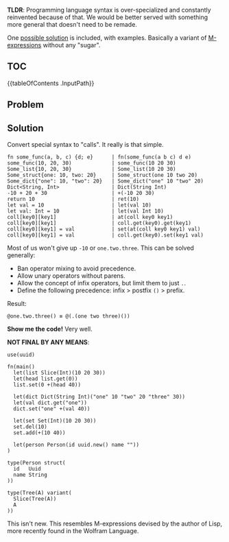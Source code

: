 **TLDR**: Programming language syntax is over-specialized and constantly reinvented because of that. We would be better served with something more general that doesn't need to be remade.

One [possible solution](#solution) is included, with examples. Basically a variant of [M-expressions](https://en.wikipedia.org/wiki/M-expression) without any "sugar".

## TOC

{{tableOfContents .InputPath}}

## Problem

## Solution

Convert special syntax to "calls". It really is that simple.

```
fn some_func(a, b, c) {d; e}      | fn(some_func(a b c) d e)
some_func(10, 20, 30)             | some_func(10 20 30)
Some_list{10, 20, 30}             | Some_list(10 20 30)
Some_struct{one: 10, two: 20}     | Some_struct(one 10 two 20)
Some_dict{"one": 10, "two": 20}   | Some_dict("one" 10 "two" 20)
Dict<String, Int>                 | Dict(String Int)
-10 + 20 + 30                     | +(-10 20 30)
return 10                         | ret(10)
let val = 10                      | let(val 10)
let val: Int = 10                 | let(val Int 10)
coll[key0][key1]                  | at(coll key0 key1)
coll[key0][key1]                  | coll.get(key0).get(key1)
coll[key0][key1] = val            | set(at(coll key0 key1) val)
coll[key0][key1] = val            | coll.get(key0).set(key1 val)
```

Most of us won't give up `-10` or `one.two.three`. This can be solved generally:

* Ban operator mixing to avoid precedence.
* Allow unary operators without parens.
* Allow the concept of infix operators, but limit them to just `.`.
* Define the following precedence: infix > postfix `()` > prefix.

Result:

```
@one.two.three() ≡ @(.(one two three)())
```

**Show me the code!** Very well.

**NOT FINAL BY ANY MEANS**:

```
use(uuid)

fn(main()
  let(list Slice(Int)(10 20 30))
  let(head list.get(0))
  list.set(0 +(head 40))

  let(dict Dict(String Int)("one" 10 "two" 20 "three" 30))
  let(val dict.get("one"))
  dict.set("one" +(val 40))

  let(set Set(Int)(10 20 30))
  set.del(10)
  set.add(+(10 40))

  let(person Person(id uuid.new() name ""))
)

type(Person struct(
  id   Uuid
  name String
))

type(Tree(A) variant(
  Slice(Tree(A))
  A
))
```

This isn't new. This resembles M-expressions devised by the author of Lisp, more recently found in the Wolfram Language.
